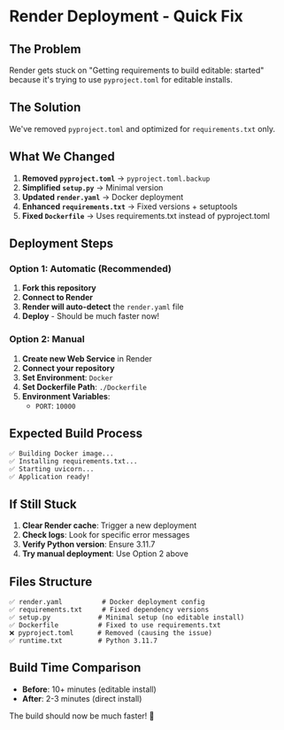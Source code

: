 # Render Deployment - Quick Fix

## The Problem
Render gets stuck on "Getting requirements to build editable: started" because it's trying to use `pyproject.toml` for editable installs.

## The Solution
We've removed `pyproject.toml` and optimized for `requirements.txt` only.

## What We Changed

1. **Removed `pyproject.toml`** → `pyproject.toml.backup`
2. **Simplified `setup.py`** → Minimal version
3. **Updated `render.yaml`** → Docker deployment
4. **Enhanced `requirements.txt`** → Fixed versions + setuptools
5. **Fixed `Dockerfile`** → Uses requirements.txt instead of pyproject.toml

## Deployment Steps

### Option 1: Automatic (Recommended)
1. **Fork this repository**
2. **Connect to Render**
3. **Render will auto-detect** the `render.yaml` file
4. **Deploy** - Should be much faster now!

### Option 2: Manual
1. **Create new Web Service** in Render
2. **Connect your repository**
3. **Set Environment**: `Docker`
4. **Set Dockerfile Path**: `./Dockerfile`
5. **Environment Variables**:
   - `PORT`: `10000`

## Expected Build Process

```
✅ Building Docker image...
✅ Installing requirements.txt...
✅ Starting uvicorn...
✅ Application ready!
```

## If Still Stuck

1. **Clear Render cache**: Trigger a new deployment
2. **Check logs**: Look for specific error messages
3. **Verify Python version**: Ensure 3.11.7
4. **Try manual deployment**: Use Option 2 above

## Files Structure

```
✅ render.yaml          # Docker deployment config
✅ requirements.txt     # Fixed dependency versions
✅ setup.py            # Minimal setup (no editable install)
✅ Dockerfile          # Fixed to use requirements.txt
❌ pyproject.toml      # Removed (causing the issue)
✅ runtime.txt         # Python 3.11.7
```

## Build Time Comparison

- **Before**: 10+ minutes (editable install)
- **After**: 2-3 minutes (direct install)

The build should now be much faster! 🚀
